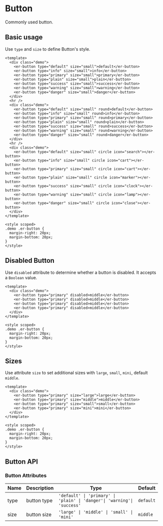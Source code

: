 # Button

Commonly used button.

## Basic usage

Use `type` and `size` to define Button's style.

```vue preview
<template>
  <div class="demo">
    <er-button type="default" size="small">default</er-button>
    <er-button type="info" size="small">info</er-button>
    <er-button type="primary" size="small">primary</er-button>
    <er-button type="plain" size="small">plain</er-button>
    <er-button type="success" size="small">success</er-button>
    <er-button type="warning" size="small">warning</er-button>
    <er-button type="danger" size="small">danger</er-button>
  </div>
  <hr />
  <div class="demo">
    <er-button type="default" size="small" round>default</er-button>
    <er-button type="info" size="small" round>info</er-button>
    <er-button type="primary" size="small" round>primary</er-button>
    <er-button type="plain" size="small" round>plain</er-button>
    <er-button type="success" size="small" round>success</er-button>
    <er-button type="warning" size="small" round>warning</er-button>
    <er-button type="danger" size="small" round>danger</er-button>
  </div>
  <hr />
  <div class="demo">
    <er-button type="default" size="small" circle icon="search"></er-button>
    <er-button type="info" size="small" circle icon="cart"></er-button>
    <er-button type="primary" size="small" circle icon="cart"></er-button>
    <er-button type="plain" size="small" circle icon="marker"></er-button>
    <er-button type="success" size="small" circle icon="clock"></er-button>
    <er-button type="warning" size="small" circle icon="lamp"></er-button>
    <er-button type="danger" size="small" circle icon="close"></er-button>
  </div>
</template>

<style scoped>
.demo .er-button {
  margin-right: 20px;
  margin-bottom: 20px;
}
</style>
```

## Disabled Button

Use `disabled` attribute to determine whether a button is disabled. It accepts a `Boolean` value.

```vue preview
<template>
  <div class="demo">
    <er-button type="primary" disabled>middle</er-button>
    <er-button type="primary" disabled>middle</er-button>
    <er-button type="primary" disabled>middle</er-button>
    <er-button type="primary" disabled>middle</er-button>
  </div>
</template>

<style scoped>
.demo .er-button {
  margin-right: 20px;
  margin-bottom: 20px;
}
</style>
```

## Sizes

Use attribute `size` to set additional sizes with `large`, `small`, `mini`, default `middle`.

```vue preview
<template>
  <div class="demo">
    <er-button type="primary" size="large">large</er-button>
    <er-button type="primary" size="middle">middle</er-button>
    <er-button type="primary" size="small">small</er-button>
    <er-button type="primary" size="mini">mini</er-button>
  </div>
</template>

<style scoped>
.demo .er-button {
  margin-right: 20px;
  margin-bottom: 20px;
}
</style>
```

## Button API

### Button Attributes

| Name | Description | Type                                                                    | Default   |
| ---- | ----------- | ----------------------------------------------------------------------- | --------- |
| type | button type | `'default' \| 'primary' \| 'plain' \| 'danger'\| 'warning'\| 'success'` | `default` |
| size | button size | `'large' \| 'middle' \| 'small' \| 'mini'`                              | `middle`  |
